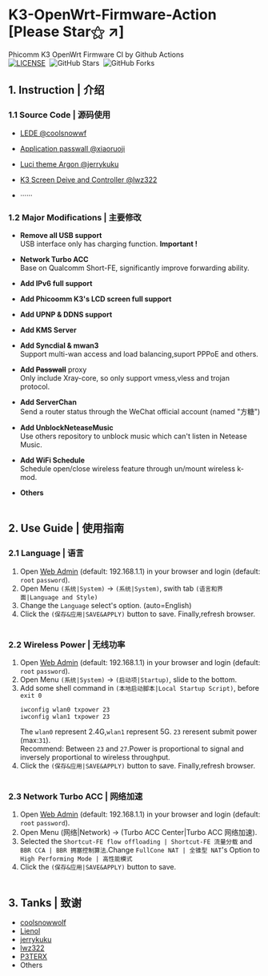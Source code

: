 # **K3-OpenWrt-Firmware-Action** [Please Star⚝ ↗]
Phicomm K3 OpenWrt Firmware CI by Github Actions  
[![LICENSE](https://img.shields.io/badge/license-apache--2.0-green.svg?style=flat-square&label=LICENSE)](https://github.com/yangxu52/K3-OpenWrt-Firmware-Action/blob/main/LICENSE)&nbsp;
![GitHub Stars](https://img.shields.io/github/stars/yangxu52/K3-OpenWrt-Firmware-Action.svg?style=flat-square&label=Stars&logo=github)&nbsp;
![GitHub Forks](https://img.shields.io/github/forks/yangxu52/K3-OpenWrt-Firmware-Action.svg?style=flat-square&label=Forks&logo=github)
&emsp;
## **1. Instruction | 介绍**  
### **1.1 Source Code | 源码使用**  

- [LEDE @coolsnowwf](https://github.com/coolsnowwolf/lede)  

- [Application passwall @xiaoruoji](https://github.com/xiaorouji/openwrt-passwall ) 

- [Luci theme Argon @jerrykuku](https://github.com/jerrykuku/luci-theme-argon)  

- [K3 Screen Deive and Controller @lwz322](https://github.com/lwz322/k3screenctrl_build)  

- ······  

### **1.2 Major Modifications | 主要修改**  

- **Remove all USB support**  
USB interface only has charging function. **Important !**  

- **Network Turbo ACC**  
Base on Qualcomm Short-FE, significantly improve forwarding ability. 

- **Add IPv6 full support**  

- **Add Phicoomm K3's LCD screen full support**  

- **Add UPNP & DDNS support**  

- **Add KMS Server**  

- **Add Syncdial & mwan3**  
Support multi-wan access and load balancing,suport PPPoE and others.   

- **Add ~~Passwall~~** proxy  
Only include Xray-core, so only support vmess,vless and trojan protocol.  

- **Add ServerChan**  
Send a router status through the WeChat official account (named "方糖")  

- **Add UnblockNeteaseMusic**   
Use others repository to unblock music which can't listen in Netease Music.

- **Add WiFi Schedule**  
Schedule open/close wireless feature through un/mount wireless k-mod.  

- **Others**  
&emsp;

## **2. Use Guide | 使用指南**  
### **2.1 Language | 语言**  
1. Open [Web Admin](http://192.168.1.1) (default: 192.168.1.1) in your browser and login (default: `root` `password`).  
2. Open Menu `(系统|System)` -> `(系统|System)`, swith tab `(语言和界面|Language and Style)`  
3. Change the `Language` select's option. (auto=English)  
4. Click the `(保存&应用|SAVE&APPLY)` button to save. Finally,refresh browser.   
&emsp;

### **2.2 Wireless Power | 无线功率**  
1. Open [Web Admin](http://192.168.1.1) (default: 192.168.1.1) in your browser and login (default: `root` `password`).  
2. Open Menu `(系统|System)` -> `(启动项|Startup)`, slide to the bottom.  
3. Add some shell command in `(本地启动脚本|Local Startup Script)`, before `exit 0`  
    ```shell
    iwconfig wlan0 txpower 23
    iwconfig wlan1 txpower 23
    ```  
    The `wlan0` represent 2.4G,`wlan1` represent 5G. `23` reresent submit power (max:`31`).  
    Recommend: Between `23` and `27`.Power is proportional to signal and inversely proportional to wireless throughput.  
4. Click the `(保存&应用|SAVE&APPLY)` button to save. Finally,refresh browser.  
&emsp;

### **2.3 Network Turbo ACC | 网络加速**  
1. Open [Web Admin](http://192.168.1.1) (default: 192.168.1.1) in your browser and login (default: `root` `password`).  
2. Open Menu (网络|Network) -> (Turbo ACC Center|Turbo ACC 网络加速).  
3. Selected the `Shortcut-FE flow offloading | Shortcut-FE 流量分载` and `BBR CCA | BBR 拥塞控制算法`.Change `FullCone NAT | 全锥型 NAT`'s Option to `High Performing Mode | 高性能模式`  
4. Click the `(保存&应用|SAVE&APPLY)` button to save.  
&emsp;

## **3. Tanks | 致谢**
- [coolsnowwolf](https://github.com/coolsnowwolf) 
- [Lienol](https://github.com/Lienol)
- [jerrykuku](https://github.com/jerrykuku)
- [lwz322](https://github.com/lwz322) 
- [P3TERX](https://github.com/P3TERX)
- Others
